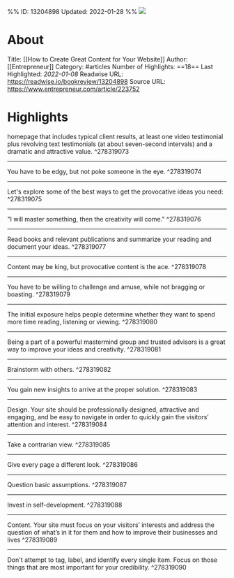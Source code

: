%%
ID: 13204898
Updated: 2022-01-28
%%
![](https://readwise-assets.s3.amazonaws.com/static/images/article0.00998d930354.png)

# About
Title: [[How to Create Great Content for Your Website]]
Author: [[Entrepreneur]]
Category: #articles
Number of Highlights: ==18==
Last Highlighted: *2022-01-08*
Readwise URL: https://readwise.io/bookreview/13204898
Source URL: https://www.entrepreneur.com/article/223752


# Highlights 
homepage that includes typical client results, at least one video testimonial plus revolving text testimonials (at about seven-second intervals) and a dramatic and attractive value.  ^278319073

---

You have to be edgy, but not poke someone in the eye.  ^278319074

---

Let's explore some of the best ways to get the provocative ideas you need:  ^278319075

---

"I will master something, then the creativity will come."  ^278319076

---

Read books and relevant publications and summarize your reading and document your ideas.  ^278319077

---

Content may be king, but provocative content is the ace.  ^278319078

---

You have to be willing to challenge and amuse, while not bragging or boasting.  ^278319079

---

The initial exposure helps people determine whether they want to spend more time reading, listening or viewing.  ^278319080

---

Being a part of a powerful mastermind group and trusted advisors is a great way to improve your ideas and creativity.  ^278319081

---

Brainstorm with others.  ^278319082

---

You gain new insights to arrive at the proper solution.  ^278319083

---

Design. Your site should be professionally designed, attractive and engaging, and be easy to navigate in order to quickly gain the visitors’ attention and interest.  ^278319084

---

Take a contrarian view.  ^278319085

---

Give every page a different look.  ^278319086

---

Question basic assumptions.  ^278319087

---

Invest in self-development.  ^278319088

---

Content. Your site must focus on your visitors’ interests and address the question of what’s in it for them and how to improve their businesses and lives  ^278319089

---

Don't attempt to tag, label, and identify every single item. Focus on those things that are most important for your credibility.  ^278319090

